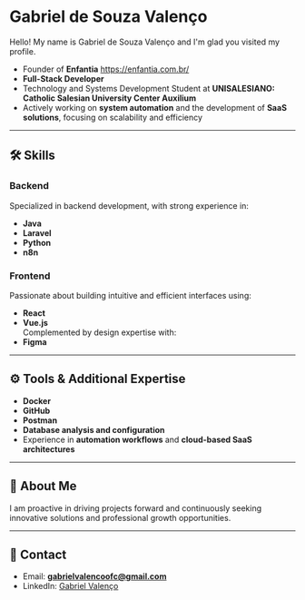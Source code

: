 # Gabriel de Souza Valenço

Hello! My name is Gabriel de Souza Valenço and I'm glad you visited my profile.  

- Founder of **Enfantia**
https://enfantia.com.br/
- **Full-Stack Developer**  
- Technology and Systems Development Student at **UNISALESIANO: Catholic Salesian University Center Auxilium**  
- Actively working on **system automation** and the development of **SaaS solutions**, focusing on scalability and efficiency  

---

## 🛠 Skills

### Backend
Specialized in backend development, with strong experience in:  
- **Java**  
- **Laravel**  
- **Python**  
- **n8n**

### Frontend
Passionate about building intuitive and efficient interfaces using:  
- **React**  
- **Vue.js**  
Complemented by design expertise with:  
- **Figma**

---

## ⚙ Tools & Additional Expertise
- **Docker**  
- **GitHub**  
- **Postman**  
- **Database analysis and configuration**  
- Experience in **automation workflows** and **cloud-based SaaS architectures**  

---

## 🌱 About Me
I am proactive in driving projects forward and continuously seeking innovative solutions and professional growth opportunities.  

---

## 📩 Contact
- Email: **gabrielvalencoofc@gmail.com**  
- LinkedIn: [Gabriel Valenço](https://www.linkedin.com/in/gabriel-valenço-480b43276)  
